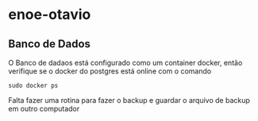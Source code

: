 # enoe-otavio


## Banco de Dados

O Banco de dadaos está configurado como um container docker, então verifique se o docker do postgres está online com o comando

``` 
sudo docker ps
```


Falta fazer uma rotina para fazer o backup e guardar o arquivo de backup em outro computador

